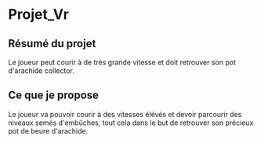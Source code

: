 # Projet_Vr

## Résumé du projet
Le joueur peut courir à de très grande vitesse et doit retrouver son pot d'arachide collector.

## Ce que je propose
Le joueur va pouvoir courir à des vitesses élévés et devoir parcourir des niveaux semés d'embûches, tout cela dans le but de retrouver son précieux pot de beure d'arachide. 

